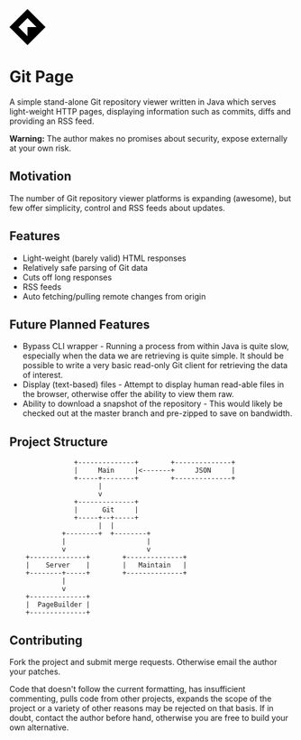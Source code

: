 <svg width="64" height="64"><polyline points="32,0 0,32 32,64 64,32 32,32 32,48 16,32 32,16 48,32 64,32" fill="#000"/></svg>

# Git Page

A simple stand-alone Git repository viewer written in Java which serves
light-weight HTTP pages, displaying information such as commits, diffs and
providing an RSS feed.

**Warning:** The author makes no promises about security, expose externally at
your own risk.

## Motivation

The number of Git repository viewer platforms is expanding (awesome), but few
offer simplicity, control and RSS feeds about updates.

## Features

* Light-weight (barely valid) HTML responses
* Relatively safe parsing of Git data
* Cuts off long responses
* RSS feeds
* Auto fetching/pulling remote changes from origin

## Future Planned Features

* Bypass CLI wrapper - Running a process from within Java is quite slow,
especially when the data we are retrieving is quite simple. It should be
possible to write a very basic read-only Git client for retrieving the data of
interest.
* Display (text-based) files - Attempt to display human read-able files in the
browser, otherwise offer the ability to view them raw.
* Ability to download a snapshot of the repository - This would likely be
checked out at the master branch and pre-zipped to save on bandwidth.

## Project Structure

```
                +--------------+        +--------------+
                |     Main     |<-------+     JSON     |
                +-----+--------+        +--------------+
                      |
                      v
                +--------------+
                |      Git     |
                +-----+--+-----+
                      |  |
             +--------+  +--------+
             |                    |
             v                    v
    +--------------+        +--------------+
    |    Server    |        |   Maintain   |
    +--------+-----+        +--------------+
             |
             v
    +--------------+
    |  PageBuilder |
    +--------------+
```

## Contributing

Fork the project and submit merge requests. Otherwise email the author your
patches.

Code that doesn't follow the current formatting, has insufficient commenting,
pulls code from other projects, expands the scope of the project or a variety
of other reasons may be rejected on that basis. If in doubt, contact the author
before hand, otherwise you are free to build your own alternative.
